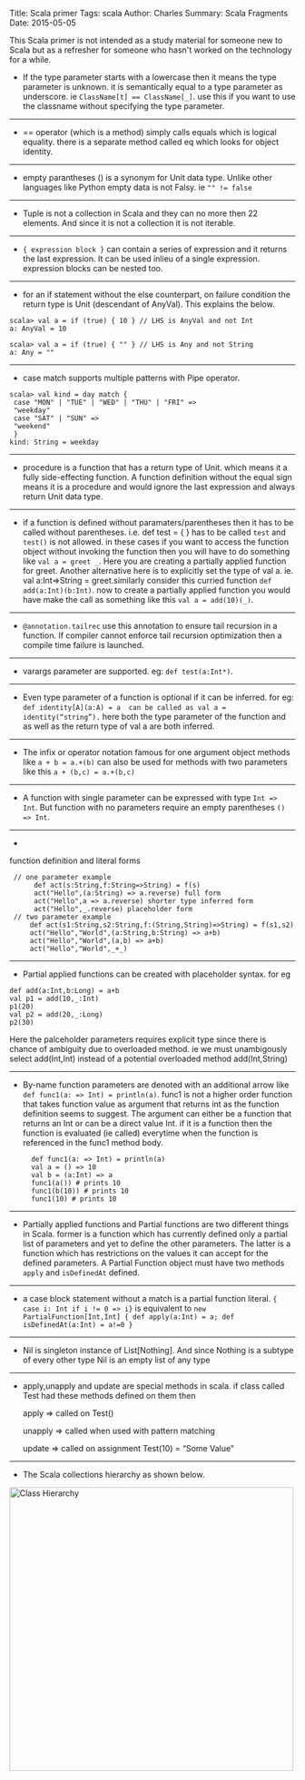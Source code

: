 Title: Scala primer
Tags: scala 
Author: Charles
Summary: Scala Fragments
Date: 2015-05-05

This Scala primer is not intended as a study material for someone new to Scala but as a refresher for someone who hasn't worked on the technology for a while. 

* If the type parameter starts with a lowercase then it means the type parameter is unknown. it is semantically equal to a type parameter as underscore.  ie `ClassName[t] == ClassName[_]`. use this if you want to use the classname without specifying the type parameter. 

---------------------------------------

* == operator (which is a method) simply calls equals which is logical equality. there is a separate method called eq which looks for object identity.

---------------------------------------

* empty parantheses () is a synonym for Unit data type. Unlike other languages like Python empty data is not Falsy. ie `"" != false`

---------------------------------------

* Tuple is not a collection in Scala and they can no more then 22 elements. And since it is not a collection it is not iterable.

---------------------------------------

* `{ expression block }` can contain a series of expression and it returns the last expression. It can be used inlieu of a single expression. expression blocks can be nested too.

---------------------------------------

* for an if statement without the else counterpart, on failure condition the return type is Unit (descendant of AnyVal). This explains the below.
```
scala> val a = if (true) { 10 } // LHS is AnyVal and not Int
a: AnyVal = 10

scala> val a = if (true) { "" } // LHS is Any and not String
a: Any = "" 
```
---------------------------------------

* case match supports multiple patterns with Pipe operator.
```
scala> val kind = day match {
 case "MON" | "TUE" | "WED" | "THU" | "FRI" =>
 "weekday"
 case "SAT" | "SUN" =>
 "weekend"
 }
kind: String = weekday
```
---------------------------------------

* procedure is a function that has a return type of Unit. which means it a fully side-effecting function. A function definition without the equal sign means it is a procedure and would ignore the last expression and always return Unit data type.

---------------------------------------

* if a function is defined without paramaters/parentheses then it has to be called without parentheses. i.e. def test = { } has to be called `test` and `test()` is not allowed. in these cases if you want to access the function object without invoking the function then you will have to do something like `val a = greet _`. Here you are creating a partially applied function for greet. Another alternative here is to explicitly set the type of val a. ie. val a:Int=>String = greet.similarly consider this curried function `def add(a:Int)(b:Int)`. now to create a partially applied function you would have make the call as something like this `val a = add(10)(_)`.

---------------------------------------

* `@annotation.tailrec` use this annotation to ensure tail recursion in a function. If compiler cannot enforce tail recursion optimization then a compile time failure is launched.

---------------------------------------

* varargs parameter are supported. eg: `def test(a:Int*)`.

---------------------------------------

* Even type parameter of a function is optional if it can be inferred. 
  for eg: ```def identity[A](a:A) = a  can be called as val a = identity(“string”).```
  here both the type parameter of the function and as well as the return type of val a are both inferred. 

---------------------------------------

* The infix or operator notation famous for one argument object methods like `a + b = a.+(b)` can also be used for methods with two parameters like this `a + (b,c) = a.+(b,c)`

---------------------------------------

* A function with single parameter can be expressed with type `Int => Int`. But function with no parameters require an empty parentheses `() => Int`.

---------------------------------------

* 
function definition and literal forms

```
 // one parameter example
      def act(s:String,f:String=>String) = f(s)
      act("Hello",(a:String) => a.reverse) full form
      act("Hello",a => a.reverse) shorter type inferred form
      act("Hello",_.reverse) placeholder form
 // two parameter example
     def act(s1:String,s2:String,f:(String,String)=>String) = f(s1,s2)
     act("Hello","World",(a:String,b:String) => a+b) 
     act("Hello","World",(a,b) => a+b) 
     act("Hello","World",_+_) 

```
---------------------------------------

* Partial applied functions can be created with placeholder syntax. for eg
```
def add(a:Int,b:Long) = a+b
val p1 = add(10,_:Int)
p1(20)
val p2 = add(20,_:Long)
p2(30)

```
Here the palceholder parameters requires explicit type since there is chance of ambiguity due to overloaded method. ie we must unambigously select add(Int,Int) instead of a potential overloaded method add(Int,String)

---------------------------------------

* By-name function parameters are denoted with an additional arrow like `def func1(a: => Int) = println(a)`. func1 is not a higher order function that takes function value as argument that returns int as the function definition seems to suggest. The argument can either be a function that returns an Int or can be a direct value Int. if it is a function then the function is evaluated (ie called) everytime when the function is referenced in the func1 method body. 

        def func1(a: => Int) = println(a)
        val a = () => 10
        val b = (a:Int) => a
        func1(a()) # prints 10
        func1(b(10)) # prints 10
        func1(10) # prints 10

---------------------------------------

* Partially applied functions and Partial functions are two different things in Scala. former is a function which has currently defined only a partial list of parameters and yet to define the other parameters. The latter is a function which has restrictions on the values it can accept for the defined parameters. A Partial Function object must have two methods `apply` and `isDefinedAt` defined.

---------------------------------------

* a case block statement without a match is a partial function literal. `{ case i: Int if i != 0 => i}` is equivalent to `new PartialFunction[Int,Int] { def apply(a:Int) = a; def isDefinedAt(a:Int) = a!=0 }`

---------------------------------------

* Nil is singleton instance of List[Nothing]. And since Nothing is a subtype of every other type Nil is an empty list of any type

---------------------------------------

* apply,unapply and update are special methods in scala. if class called Test had these methods defined on them then
	
	apply => called on Test()

	unapply => called when used with pattern matching

	update => called on assignment Test(10) = “Some Value”

---------------------------------------

* The Scala collections hierarchy as shown below.

<img src="http://docs.scala-lang.org/resources/images/collections.mutable.png" alt="Class Hierarchy" style="width: 500px;"/>
